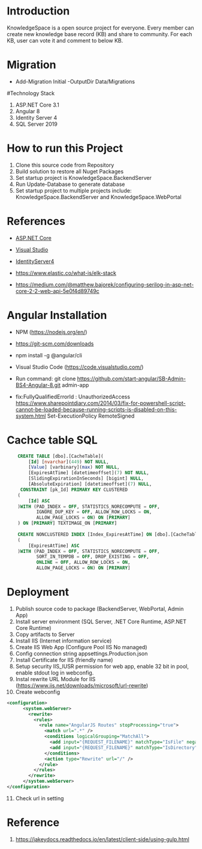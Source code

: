 # Introduction 
KnowledgeSpace is a open source project for everyone. Every member can create new knowledge base record (KB) and share to community.
For each KB, user can vote it and comment to below KB.

# Migration
- Add-Migration Initial -OutputDir Data/Migrations

#Technology Stack
1. ASP.NET Core 3.1
2. Angular 8
3. Identity Server 4
5. SQL Server 2019

# How to run this Project
1. Clone this source code from Repository
2. Build solution to restore all Nuget Packages
2. Set startup project is KnowledgeSpace.BackendServer
3. Run Update-Database to generate database
4. Set startup project to multiple projects include: KnowledgeSpace.BackendServer and KnowledgeSpace.WebPortal

# References
- [ASP.NET Core](https://docs.microsoft.com/en-us/aspnet/core/?view=aspnetcore-3.1)
- [Visual Studio](https://visualstudio.microsoft.com/)
- [IdentityServer4](https://identityserver.io/)

- https://www.elastic.co/what-is/elk-stack
- https://medium.com/@matthew.bajorek/configuring-serilog-in-asp-net-core-2-2-web-api-5e0f4d89749c

# Angular Installation
- NPM (https://nodejs.org/en/)
- https://git-scm.com/downloads
- npm install -g @angular/cli
- Visual Studio Code (https://code.visualstudio.com/)
- Run command: git clone https://github.com/start-angular/SB-Admin-BS4-Angular-8.git admin-app

- fix:FullyQualifiedErrorId : UnauthorizedAccess
https://www.sharepointdiary.com/2014/03/fix-for-powershell-script-cannot-be-loaded-because-running-scripts-is-disabled-on-this-system.html
Set-ExecutionPolicy RemoteSigned
# Cachce table SQL
```sql
    CREATE TABLE [dbo].[CacheTable](
        [Id] [nvarchar](449) NOT NULL,
        [Value] [varbinary](max) NOT NULL,
        [ExpiresAtTime] [datetimeoffset](7) NOT NULL,
        [SlidingExpirationInSeconds] [bigint] NULL,
        [AbsoluteExpiration] [datetimeoffset](7) NULL,
     CONSTRAINT [pk_Id] PRIMARY KEY CLUSTERED 
    (
        [Id] ASC
    )WITH (PAD_INDEX = OFF, STATISTICS_NORECOMPUTE = OFF, 
           IGNORE_DUP_KEY = OFF, ALLOW_ROW_LOCKS = ON, 
           ALLOW_PAGE_LOCKS = ON) ON [PRIMARY]
    ) ON [PRIMARY] TEXTIMAGE_ON [PRIMARY]
 
    CREATE NONCLUSTERED INDEX [Index_ExpiresAtTime] ON [dbo].[CacheTable]
    (
        [ExpiresAtTime] ASC
    )WITH (PAD_INDEX = OFF, STATISTICS_NORECOMPUTE = OFF, 
           SORT_IN_TEMPDB = OFF, DROP_EXISTING = OFF, 
           ONLINE = OFF, ALLOW_ROW_LOCKS = ON, 
           ALLOW_PAGE_LOCKS = ON) ON [PRIMARY]
```
# Deployment
1. Publish source code to package (BackendServer, WebPortal, Admin App)
2. Install server environment (SQL Server, .NET Core Runtime, ASP.NET Core Runtime)
3. Copy artifacts to Server
4. Install IIS (Internet information service)
5. Create IIS Web App (Configure Pool IIS No managed)
6. Config connection string appsettings.Production.json
7. Install Certificate for IIS (friendly name)
8. Setup security IIS_IUSR permission for web app, enable 32 bit in pool, enable stdout log in webconfig.
9. Instal rewrite URL Module for IIS (https://www.iis.net/downloads/microsoft/url-rewrite)
10. Create webconfig
```xml
<configuration>
      <system.webServer>
        <rewrite>
          <rules>
            <rule name="AngularJS Routes" stopProcessing="true">
              <match url=".*" />
              <conditions logicalGrouping="MatchAll">
                <add input="{REQUEST_FILENAME}" matchType="IsFile" negate="true" />
                <add input="{REQUEST_FILENAME}" matchType="IsDirectory" negate="true" />   
              </conditions>
              <action type="Rewrite" url="/" />
            </rule>
          </rules>
        </rewrite>
      </system.webServer>
</configuration>
```
11. Check url in setting

# Reference
1. https://jakeydocs.readthedocs.io/en/latest/client-side/using-gulp.html